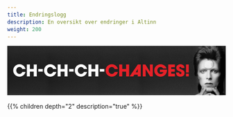 ```yaml
---
title: Endringslogg
description: En oversikt over endringer i Altinn
weight: 200
---
```


![Ch-ch-ch-changes!](changes.png)

{{% children depth="2" description="true" %}}
